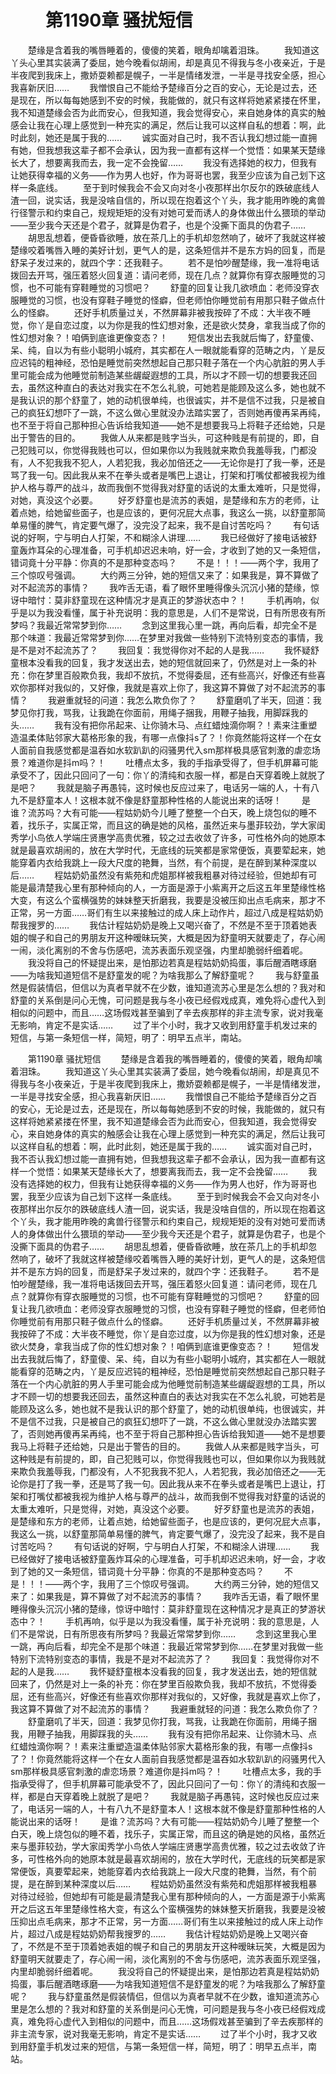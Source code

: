 # 　　第1190章 骚扰短信
　　楚缘是含着我的嘴唇睡着的，傻傻的笑着，眼角却噙着泪珠。
　　我知道这丫头心里其实装满了委屈，她今晚看似胡闹，却是真见不得我与冬小夜亲近，于是半夜爬到我床上，撒娇耍赖都是幌子，一半是情绪发泄，一半是寻找安全感，担心我喜新厌旧……
　　我憎恨自己不能给予楚缘百分之百的安心，无论是过去，还是现在，所以每每她感到不安的时候，我能做的，就只有这样将她紧紧搂在怀里，我不知道楚缘会否为此而安心，但我知道，我会觉得安心，来自她身体的真实的触感会让我在心理上感觉到一种充实的满足，然后让我可以这样自私的想着：啊，此时此刻，她还是属于我的……
　　诚实面对自己时，我不否认我幻想过能一直拥有她，但我想我这辈子都不会承认，因为我一直都有这样一个觉悟：如果某天楚缘长大了，想要离我而去，我一定不会挽留……
　　我没有选择她的权力，但我有让她获得幸福的义务——作为男人也好，作为哥哥也罢，我至少应该为自己划下这样一条底线。
　　至于到时候我会不会又向对冬小夜那样出尔反尔的跌破底线人渣一回，说实话，我是没啥自信的，所以现在抱着这个丫头，我才能用昨晚的禽兽行径警示和约束自己，规规矩矩的没有对她可爱而诱人的身体做出什么猥琐的举动——至少我今天还是个君子，就算是伪君子，也是个没撕下面具的伪君子……
　　胡思乱想着，便昏昏欲睡，放在茶几上的手机却忽然响了，破坏了我就这样被楚缘咬着嘴唇入睡的美好计划，更气人的是，这条短信并不是东方妈的回复，而是舒呆子发过来的，就四个字：还我鞋子。
　　若不是怕吵醒楚缘，我一准将电话拨回去开骂，强压着怒火回复道：请问老师，现在几点？就算你有穿衣服睡觉的习惯，也不可能有穿鞋睡觉的习惯吧？
　　舒童的回复让我几欲喷血：老师没穿衣服睡觉的习惯，也没有穿鞋子睡觉的怪癖，但老师怕你睡觉前有用那只鞋子做点什么的怪癖。
　　还好手机质量过关，不然屏幕非被我按碎了不成：大半夜不睡觉，你丫是自恋过度，以为你是我的性幻想对象，还是欲火焚身，拿我当成了你的性幻想对象？！咱俩到底谁更像变态？！
　　短信发出去我就后悔了，舒童傻、呆、纯，自以为有些小聪明小城府，其实都在人一眼就能看穿的范畴之内，丫是反应迟钝的粗神经，恐怕是睡觉前突然想起自己那只鞋子落在一个内心肮脏的男人手里可能会成为他睡觉前制造某些龌龊遐想的工具，所以才不顾一切的想要我还回去，虽然这种直白的表达对我实在不怎么礼貌，可她若是能顾及这么多，她也就不是我认识的那个舒童了，她的动机很单纯，也很诚实，并不是信不过我，只是被自己的疯狂幻想吓了一跳，不这么做心里就没办法踏实罢了，否则她再傻再呆再纯，也不至于将自己那种担心告诉给我知道——她不是想要我马上将鞋子还给她，只是出于警告的目的。
　　我做人从来都是贱字当头，可这种贱是有前提的，即，自己犯贱可以，你觉得我贱也可以，但如果你以为我贱就来欺负我羞辱我，门都没有，人不犯我我不犯人，人若犯我，我必加倍还之——无论你是打了我一拳，还是骂了我一句。因此我从来不在拳头或者是嘴巴上退让，打架和打嘴仗都被我视为维护人格与尊严的战斗，故而我倒不觉得我对舒童的话说的太重太难听，只是觉得，对她，真没这个必要。
　　好歹舒童也是流苏的表姐，是楚缘和东方的老师，让着点她，给她留些面子，也是应该的，更何况屁大点事，我这么一挑，以舒童那简单易懂的脾气，肯定要气爆了，没完没了起来，我不是自讨苦吃吗？
　　有句话说的好啊，宁与明白人打架，不和糊涂人讲理……
　　我已经做好了接电话被舒童轰炸耳朵的心理准备，可手机却迟迟未响，好一会，才收到了她的又一条短信，错词竟十分平静：你真的不是那种变态吗？
　　不是！！！——两个字，我用了三个惊叹号强调。
　　大约两三分钟，她的短信又来了：如果我是，算不算做了对不起流苏的事情？
　　我咋舌无语，看了眼怀里睡得像头沉沉小猪的楚缘，惊讶中暗忖：莫非舒童现在这种情况才是真正的梦游状态中？！
　　手机再响，似乎是以为我没看懂，属于补充说明：我的意思是，人们不是常说，日有所思夜有所梦吗？我最近常常梦到你……
　　念到这里我心里一跳，再向后看，却完全不是那个味道：我最近常常梦到你……在梦里对我做一些特别下流特别变态的事情，我是不是对不起流苏了？
　　我回复：我觉得你对不起的人是我……
　　我怀疑舒童根本没看我的回复，我才发送出去，她的短信就回来了，仍然是对上一条的补充：你在梦里百般欺负我，我却不放抗，不觉得委屈，还有些高兴，好像还有些喜欢你那样对我似的，又好像，我就是喜欢上你了，我这算不算做了对不起流苏的事情？
　　我避重就轻的问道：我怎么欺负你了？
　　舒童磨叽了半天，回道：我梦见你打我，骂我，让我跪在你面前，用绳子捆我，用鞭子抽我，用脚踩我的头……
　　我有没有把你吊起来、让你骑木马、点红蜡烛滴你啊？！素来注重塑造温柔体贴邻家大葛格形象的我，有哪一点像抖s了？！你竟然能将这样一个在女人面前自我感觉都是温吞如水软趴趴的闷骚男代入sm那样极具感官刺激的虐恋场景？难道你是抖m吗？！
　　吐槽点太多，我的手指承受得了，但手机屏幕可能承受不了，因此只回问了一句：你丫的清纯和衣服一样，都是白天穿着晚上就脱了是吧？
　　我就是脑子再愚钝，这时候也反应过来了，电话另一端的人，十有八九不是舒童本人！这根本就不像是舒童那种性格的人能说出来的话呀！
　　是谁？流苏吗？大有可能——程姑奶奶今儿睡了整整一个白天，晚上烧包似的睡不着，找乐子，实属正常，而且这的确是她的风格，虽然近来与墨菲较劲，学大家闺秀学小鸟依人学端庄贤惠学高贵优雅，较之过去收敛了许多，可性格外向的她原本就是最喜欢胡闹的，放在大学时代，无底线的玩笑都是家常便饭，真要荤起来，她能穿着内衣给我跳上一段大尺度的艳舞，当然，有个前提，是在醉到某种深度以后……
　　程姑奶奶虽然没有紫苑和虎姐那样被我粗暴对待过经验，但她却有可能是最清楚我心里有那种倾向的人，一方面是源于小紫离开之后这五年里楚缘性格大变，有这么个蛮横强势的妹妹整天折磨我，我要是没被压抑出点毛病来，那才不正常，另一方面……哥们有生以来接触过的成人床上动作片，超过八成是程姑奶奶帮我搜罗的……
　　我估计程姑奶奶是晚上又喝兴奋了，不然是不至于顶着她表姐的幌子和自己的男朋友开这种暧昧玩笑，大概是因为舒童明天就要走了，存心闹一闹，淡化离别的不舍与伤感吧，流苏表面乐观坚强，内里却脆弱纤细着呢。
　　我没将自己的怀疑提出来，是怕那边若真是程姑奶奶捣蛋，事后醒酒瞎琢磨——为啥我知道短信不是舒童发的呢？为啥我那么了解舒童呢？
　　我与舒童虽然是假装情侣，但信以为真者早就不在少数，谁知道流苏心里是怎么想的？我对和舒童的关系倒是问心无愧，可问题是我与冬小夜已经假戏成真，难免将心虚代入到相似的问题中，而且……这场假戏甚至骗到了辛去疾那样的非主流专家，说对我毫无影响，肯定不是实话……
　　过了半个小时，我才又收到用舒童手机发过来的短信，与第一条短信一样，简短，明了：明早五点半，南站。

　　第1190章 骚扰短信
　　楚缘是含着我的嘴唇睡着的，傻傻的笑着，眼角却噙着泪珠。
　　我知道这丫头心里其实装满了委屈，她今晚看似胡闹，却是真见不得我与冬小夜亲近，于是半夜爬到我床上，撒娇耍赖都是幌子，一半是情绪发泄，一半是寻找安全感，担心我喜新厌旧……
　　我憎恨自己不能给予楚缘百分之百的安心，无论是过去，还是现在，所以每每她感到不安的时候，我能做的，就只有这样将她紧紧搂在怀里，我不知道楚缘会否为此而安心，但我知道，我会觉得安心，来自她身体的真实的触感会让我在心理上感觉到一种充实的满足，然后让我可以这样自私的想着：啊，此时此刻，她还是属于我的……
　　诚实面对自己时，我不否认我幻想过能一直拥有她，但我想我这辈子都不会承认，因为我一直都有这样一个觉悟：如果某天楚缘长大了，想要离我而去，我一定不会挽留……
　　我没有选择她的权力，但我有让她获得幸福的义务——作为男人也好，作为哥哥也罢，我至少应该为自己划下这样一条底线。
　　至于到时候我会不会又向对冬小夜那样出尔反尔的跌破底线人渣一回，说实话，我是没啥自信的，所以现在抱着这个丫头，我才能用昨晚的禽兽行径警示和约束自己，规规矩矩的没有对她可爱而诱人的身体做出什么猥琐的举动——至少我今天还是个君子，就算是伪君子，也是个没撕下面具的伪君子……
　　胡思乱想着，便昏昏欲睡，放在茶几上的手机却忽然响了，破坏了我就这样被楚缘咬着嘴唇入睡的美好计划，更气人的是，这条短信并不是东方妈的回复，而是舒呆子发过来的，就四个字：还我鞋子。
　　若不是怕吵醒楚缘，我一准将电话拨回去开骂，强压着怒火回复道：请问老师，现在几点？就算你有穿衣服睡觉的习惯，也不可能有穿鞋睡觉的习惯吧？
　　舒童的回复让我几欲喷血：老师没穿衣服睡觉的习惯，也没有穿鞋子睡觉的怪癖，但老师怕你睡觉前有用那只鞋子做点什么的怪癖。
　　还好手机质量过关，不然屏幕非被我按碎了不成：大半夜不睡觉，你丫是自恋过度，以为你是我的性幻想对象，还是欲火焚身，拿我当成了你的性幻想对象？！咱俩到底谁更像变态？！
　　短信发出去我就后悔了，舒童傻、呆、纯，自以为有些小聪明小城府，其实都在人一眼就能看穿的范畴之内，丫是反应迟钝的粗神经，恐怕是睡觉前突然想起自己那只鞋子落在一个内心肮脏的男人手里可能会成为他睡觉前制造某些龌龊遐想的工具，所以才不顾一切的想要我还回去，虽然这种直白的表达对我实在不怎么礼貌，可她若是能顾及这么多，她也就不是我认识的那个舒童了，她的动机很单纯，也很诚实，并不是信不过我，只是被自己的疯狂幻想吓了一跳，不这么做心里就没办法踏实罢了，否则她再傻再呆再纯，也不至于将自己那种担心告诉给我知道——她不是想要我马上将鞋子还给她，只是出于警告的目的。
　　我做人从来都是贱字当头，可这种贱是有前提的，即，自己犯贱可以，你觉得我贱也可以，但如果你以为我贱就来欺负我羞辱我，门都没有，人不犯我我不犯人，人若犯我，我必加倍还之——无论你是打了我一拳，还是骂了我一句。因此我从来不在拳头或者是嘴巴上退让，打架和打嘴仗都被我视为维护人格与尊严的战斗，故而我倒不觉得我对舒童的话说的太重太难听，只是觉得，对她，真没这个必要。
　　好歹舒童也是流苏的表姐，是楚缘和东方的老师，让着点她，给她留些面子，也是应该的，更何况屁大点事，我这么一挑，以舒童那简单易懂的脾气，肯定要气爆了，没完没了起来，我不是自讨苦吃吗？
　　有句话说的好啊，宁与明白人打架，不和糊涂人讲理……
　　我已经做好了接电话被舒童轰炸耳朵的心理准备，可手机却迟迟未响，好一会，才收到了她的又一条短信，错词竟十分平静：你真的不是那种变态吗？
　　不是！！！——两个字，我用了三个惊叹号强调。
　　大约两三分钟，她的短信又来了：如果我是，算不算做了对不起流苏的事情？
　　我咋舌无语，看了眼怀里睡得像头沉沉小猪的楚缘，惊讶中暗忖：莫非舒童现在这种情况才是真正的梦游状态中？！
　　手机再响，似乎是以为我没看懂，属于补充说明：我的意思是，人们不是常说，日有所思夜有所梦吗？我最近常常梦到你……
　　念到这里我心里一跳，再向后看，却完全不是那个味道：我最近常常梦到你……在梦里对我做一些特别下流特别变态的事情，我是不是对不起流苏了？
　　我回复：我觉得你对不起的人是我……
　　我怀疑舒童根本没看我的回复，我才发送出去，她的短信就回来了，仍然是对上一条的补充：你在梦里百般欺负我，我却不放抗，不觉得委屈，还有些高兴，好像还有些喜欢你那样对我似的，又好像，我就是喜欢上你了，我这算不算做了对不起流苏的事情？
　　我避重就轻的问道：我怎么欺负你了？
　　舒童磨叽了半天，回道：我梦见你打我，骂我，让我跪在你面前，用绳子捆我，用鞭子抽我，用脚踩我的头……
　　我有没有把你吊起来、让你骑木马、点红蜡烛滴你啊？！素来注重塑造温柔体贴邻家大葛格形象的我，有哪一点像抖s了？！你竟然能将这样一个在女人面前自我感觉都是温吞如水软趴趴的闷骚男代入sm那样极具感官刺激的虐恋场景？难道你是抖m吗？！
　　吐槽点太多，我的手指承受得了，但手机屏幕可能承受不了，因此只回问了一句：你丫的清纯和衣服一样，都是白天穿着晚上就脱了是吧？
　　我就是脑子再愚钝，这时候也反应过来了，电话另一端的人，十有八九不是舒童本人！这根本就不像是舒童那种性格的人能说出来的话呀！
　　是谁？流苏吗？大有可能——程姑奶奶今儿睡了整整一个白天，晚上烧包似的睡不着，找乐子，实属正常，而且这的确是她的风格，虽然近来与墨菲较劲，学大家闺秀学小鸟依人学端庄贤惠学高贵优雅，较之过去收敛了许多，可性格外向的她原本就是最喜欢胡闹的，放在大学时代，无底线的玩笑都是家常便饭，真要荤起来，她能穿着内衣给我跳上一段大尺度的艳舞，当然，有个前提，是在醉到某种深度以后……
　　程姑奶奶虽然没有紫苑和虎姐那样被我粗暴对待过经验，但她却有可能是最清楚我心里有那种倾向的人，一方面是源于小紫离开之后这五年里楚缘性格大变，有这么个蛮横强势的妹妹整天折磨我，我要是没被压抑出点毛病来，那才不正常，另一方面……哥们有生以来接触过的成人床上动作片，超过八成是程姑奶奶帮我搜罗的……
　　我估计程姑奶奶是晚上又喝兴奋了，不然是不至于顶着她表姐的幌子和自己的男朋友开这种暧昧玩笑，大概是因为舒童明天就要走了，存心闹一闹，淡化离别的不舍与伤感吧，流苏表面乐观坚强，内里却脆弱纤细着呢。
　　我没将自己的怀疑提出来，是怕那边若真是程姑奶奶捣蛋，事后醒酒瞎琢磨——为啥我知道短信不是舒童发的呢？为啥我那么了解舒童呢？
　　我与舒童虽然是假装情侣，但信以为真者早就不在少数，谁知道流苏心里是怎么想的？我对和舒童的关系倒是问心无愧，可问题是我与冬小夜已经假戏成真，难免将心虚代入到相似的问题中，而且……这场假戏甚至骗到了辛去疾那样的非主流专家，说对我毫无影响，肯定不是实话……
　　过了半个小时，我才又收到用舒童手机发过来的短信，与第一条短信一样，简短，明了：明早五点半，南站。
